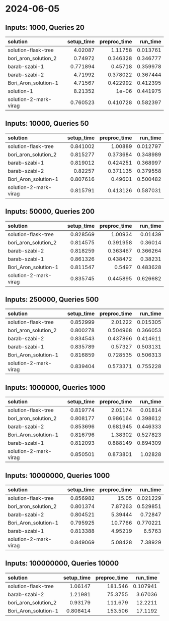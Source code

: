 # 2024-06-05

## Inputs: 1000, Queries 20

| solution              |   setup_time |   preproc_time |   run_time |
|:----------------------|-------------:|---------------:|-----------:|
| solution-flask-tree   |     4.02087  |       1.11758  |   0.013761 |
| bori_aron_solution_2  |     0.74972  |       0.346328 |   0.346777 |
| barab-szabi-1         |     0.771894 |       0.45718  |   0.359978 |
| barab-szabi-2         |     4.71992  |       0.378022 |   0.367444 |
| Bori_Aron_solution-1  |     4.71567  |       0.422992 |   0.412395 |
| solution-1            |     8.21352  |       1e-06    |   0.441975 |
| solution-2-mark-virag |     0.760523 |       0.410728 |   0.582397 |

## Inputs: 10000, Queries 50

| solution              |   setup_time |   preproc_time |   run_time |
|:----------------------|-------------:|---------------:|-----------:|
| solution-flask-tree   |     0.841002 |       1.00889  |   0.012797 |
| bori_aron_solution_2  |     0.815277 |       0.373684 |   0.348989 |
| barab-szabi-1         |     0.819012 |       0.424251 |   0.368997 |
| barab-szabi-2         |     0.82257  |       0.371135 |   0.379558 |
| Bori_Aron_solution-1  |     0.807616 |       0.49601  |   0.500482 |
| solution-2-mark-virag |     0.815791 |       0.413126 |   0.587031 |

## Inputs: 50000, Queries 200

| solution              |   setup_time |   preproc_time |   run_time |
|:----------------------|-------------:|---------------:|-----------:|
| solution-flask-tree   |     0.828569 |       1.00934  |   0.01439  |
| bori_aron_solution_2  |     0.814575 |       0.391958 |   0.36014  |
| barab-szabi-2         |     0.818259 |       0.363467 |   0.366264 |
| barab-szabi-1         |     0.861326 |       0.438472 |   0.38231  |
| Bori_Aron_solution-1  |     0.811547 |       0.5497   |   0.483628 |
| solution-2-mark-virag |     0.835745 |       0.445895 |   0.626682 |

## Inputs: 250000, Queries 500

| solution              |   setup_time |   preproc_time |   run_time |
|:----------------------|-------------:|---------------:|-----------:|
| solution-flask-tree   |     0.852999 |       2.01222  |   0.015305 |
| bori_aron_solution_2  |     0.800278 |       0.504968 |   0.366053 |
| barab-szabi-2         |     0.834543 |       0.437866 |   0.414611 |
| barab-szabi-1         |     0.835789 |       0.57327  |   0.503131 |
| Bori_Aron_solution-1  |     0.816859 |       0.728535 |   0.506313 |
| solution-2-mark-virag |     0.839404 |       0.573371 |   0.755228 |

## Inputs: 1000000, Queries 1000

| solution              |   setup_time |   preproc_time |   run_time |
|:----------------------|-------------:|---------------:|-----------:|
| solution-flask-tree   |     0.819774 |       2.01174  |   0.01814  |
| bori_aron_solution_2  |     0.808177 |       0.986164 |   0.398612 |
| barab-szabi-2         |     0.853696 |       0.681945 |   0.446333 |
| Bori_Aron_solution-1  |     0.816796 |       1.38302  |   0.527823 |
| barab-szabi-1         |     0.812093 |       0.888149 |   0.894309 |
| solution-2-mark-virag |     0.850501 |       0.873801 |   1.02828  |

## Inputs: 10000000, Queries 1000

| solution              |   setup_time |   preproc_time |   run_time |
|:----------------------|-------------:|---------------:|-----------:|
| solution-flask-tree   |     0.856982 |       15.05    |   0.021229 |
| bori_aron_solution_2  |     0.801374 |        7.87263 |   0.529851 |
| barab-szabi-2         |     0.804521 |        5.39444 |   0.72847  |
| Bori_Aron_solution-1  |     0.795925 |       10.7766  |   0.770221 |
| barab-szabi-1         |     0.813388 |        4.95219 |   6.5763   |
| solution-2-mark-virag |     0.849069 |        5.08428 |   7.38929  |

## Inputs: 100000000, Queries 10000

| solution             |   setup_time |   preproc_time |   run_time |
|:---------------------|-------------:|---------------:|-----------:|
| solution-flask-tree  |     1.06147  |       181.546  |   0.107941 |
| barab-szabi-2        |     1.21981  |        75.3755 |   3.67036  |
| bori_aron_solution_2 |     0.93179  |       111.679  |  12.2211   |
| Bori_Aron_solution-1 |     0.808414 |       153.506  |  17.1192   |